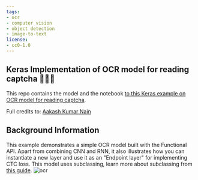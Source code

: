 ```yaml
---
tags:
- ocr
- computer vision
- object detection
- image-to-text
license:
- cc0-1.0
---
```


## Keras Implementation of OCR model for reading captcha 🤖🦹🏻

This repo contains the model and the notebook [to this Keras example on OCR model for reading captcha](https://keras.io/examples/vision/captcha_ocr/).

Full credits to: [Aakash Kumar Nain](https://twitter.com/A_K_Nain)

## Background Information 
This example demonstrates a simple OCR model built with the Functional API. Apart from combining CNN and RNN, it also illustrates how you can instantiate a new layer and use it as an "Endpoint layer" for implementing CTC loss. 
This model uses subclassing, learn more about subclassing from [this guide](https://keras.io/guides/making_new_layers_and_models_via_subclassing/).
![ocr](https://keras.io/img/examples/vision/captcha_ocr/captcha_ocr_19_1.png)

